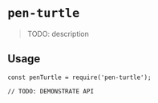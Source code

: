 # `pen-turtle`

> TODO: description

## Usage

```
const penTurtle = require('pen-turtle');

// TODO: DEMONSTRATE API
```
